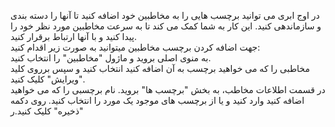 <p>در اوج ابری می توانید برچسب هایی را به مخاطبین خود اضافه کنید تا آنها را دسته بندی و سازماندهی کنید. این کار به شما کمک می کند تا به سرعت مخاطبین مورد نظر خود را پیدا کنید و با آنها ارتباط برقرار کنید.<br>جهت اضافه کردن برچسب مخاطبین میتوانید به صورت زیر اقدام کنید:<br>به منوی اصلی بروید و ماژول "مخاطبین" را انتخاب کنید.<br>مخاطبی را که می خواهید برچسب به آن اضافه کنید انتخاب کنید و سپس برروی کلید "ویرایش" کلیک کنید.<br>در قسمت اطلاعات مخاطب، به بخش "برچسب ها" بروید. نام برچسبی را که می خواهید اضافه کنید وارد کنید و یا از برچسب های موجود یک مورد را انتخاب کنید. روی دکمه "ذخیره" کلیک کنید.ر</p>